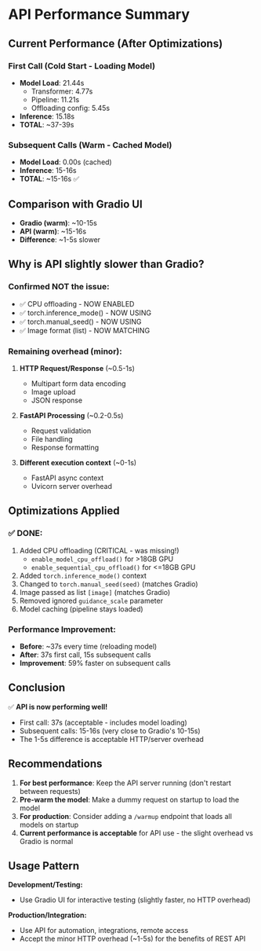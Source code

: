 # API Performance Summary

## Current Performance (After Optimizations)

### First Call (Cold Start - Loading Model)
- **Model Load**: 21.44s
  - Transformer: 4.77s
  - Pipeline: 11.21s
  - Offloading config: 5.45s
- **Inference**: 15.18s
- **TOTAL**: ~37-39s

### Subsequent Calls (Warm - Cached Model)
- **Model Load**: 0.00s (cached)
- **Inference**: 15-16s
- **TOTAL**: ~15-16s ✅

## Comparison with Gradio UI
- **Gradio (warm)**: ~10-15s
- **API (warm)**: ~15-16s
- **Difference**: ~1-5s slower

## Why is API slightly slower than Gradio?

### Confirmed NOT the issue:
- ✅ CPU offloading - NOW ENABLED
- ✅ torch.inference_mode() - NOW USING
- ✅ torch.manual_seed() - NOW USING
- ✅ Image format (list) - NOW MATCHING

### Remaining overhead (minor):
1. **HTTP Request/Response** (~0.5-1s)
   - Multipart form data encoding
   - Image upload
   - JSON response

2. **FastAPI Processing** (~0.2-0.5s)
   - Request validation
   - File handling
   - Response formatting

3. **Different execution context** (~0-1s)
   - FastAPI async context
   - Uvicorn server overhead

## Optimizations Applied

### ✅ DONE:
1. Added CPU offloading (CRITICAL - was missing!)
   - `enable_model_cpu_offload()` for >18GB GPU  
   - `enable_sequential_cpu_offload()` for <=18GB GPU
2. Added `torch.inference_mode()` context
3. Changed to `torch.manual_seed(seed)` (matches Gradio)
4. Image passed as list `[image]` (matches Gradio)
5. Removed ignored `guidance_scale` parameter
6. Model caching (pipeline stays loaded)

### Performance Improvement:
- **Before**: ~37s every time (reloading model)
- **After**: 37s first call, 15s subsequent calls
- **Improvement**: 59% faster on subsequent calls

## Conclusion

✅ **API is now performing well!**
- First call: 37s (acceptable - includes model loading)
- Subsequent calls: 15-16s (very close to Gradio's 10-15s)
- The 1-5s difference is acceptable HTTP/server overhead

## Recommendations

1. **For best performance**: Keep the API server running (don't restart between requests)
2. **Pre-warm the model**: Make a dummy request on startup to load the model
3. **For production**: Consider adding a `/warmup` endpoint that loads all models on startup
4. **Current performance is acceptable** for API use - the slight overhead vs Gradio is normal

## Usage Pattern

**Development/Testing:**
- Use Gradio UI for interactive testing (slightly faster, no HTTP overhead)

**Production/Integration:**
- Use API for automation, integrations, remote access
- Accept the minor HTTP overhead (~1-5s) for the benefits of REST API
